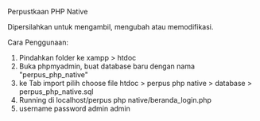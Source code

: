 Perpustkaan PHP Native

Dipersilahkan untuk mengambil, mengubah atau memodifikasi.

Cara Penggunaan:
1. Pindahkan folder ke xampp > htdoc
2. Buka phpmyadmin, buat database baru dengan nama "perpus_php_native" 
3. ke Tab import pilih choose file htdoc > perpus php native > database > perpus_php_native.sql
4. Running di localhost/perpus php native/beranda_login.php
5. username password admin admin 